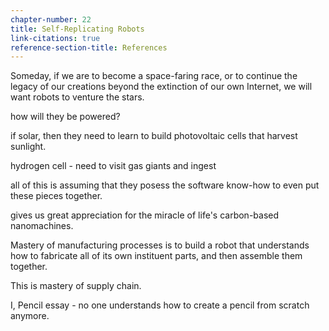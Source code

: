 ```yaml
---
chapter-number: 22
title: Self-Replicating Robots
link-citations: true
reference-section-title: References
---
```


Someday, if we are to become a space-faring race, or to continue the legacy of our creations beyond the extinction of our own Internet, we will want robots to venture the stars.

how will they be powered?

if solar, then they need to learn to build photovoltaic cells that harvest sunlight.

hydrogen cell - need to visit gas giants and ingest 

all of this is assuming that they posess the software know-how to even put these pieces together.

gives us great appreciation for the miracle of life's carbon-based nanomachines.



Mastery of manufacturing processes is to build a robot that understands how to fabricate all of its own instituent parts, and then assemble them together.

This is mastery of supply chain.

I, Pencil essay - no one understands how to create a pencil from scratch anymore.